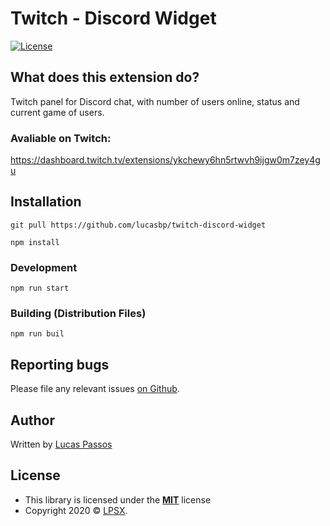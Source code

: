 # Twitch - Discord Widget

[![License](https://img.shields.io/:license-mit-blue.svg?style=flat-square)](https://badges.mit-license.org)

## What does this extension do?
Twitch panel for Discord chat, with number of users online, status and current game of users.

### Avaliable on Twitch:
https://dashboard.twitch.tv/extensions/ykchewy6hn5rtwvh9ijgw0m7zey4gu

## Installation
`git pull https://github.com/lucasbp/twitch-discord-widget`

`npm install`

### Development
`npm run start`

### Building (Distribution Files)
`npm run buil`

## Reporting bugs
Please file any relevant issues [on Github](https://github.com/lucasbp/twitch-discord-widget/issues).

## Author
Written by [Lucas Passos](https://github.com/lucasbp)

## License
- This library is licensed under the **[MIT](http://opensource.org/licenses/mit-license.php)** license
- Copyright 2020 © <a href="https://lpsx.com.br" target="_blank">LPSX</a>.